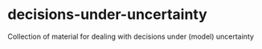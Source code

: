 # decisions-under-uncertainty
Collection of material for dealing with decisions under (model) uncertainty 
